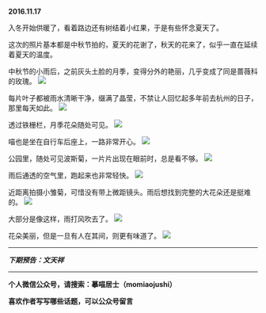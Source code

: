 **2016.11.17**

入冬开始供暖了，看着路边还有树结着小红果，于是有些怀念夏天了。

这次的照片基本都是中秋节拍的，夏天的花谢了，秋天的花来了，似乎一直在延续着夏天的温度。

中秋节的小雨后，之前灰头土脸的月季，变得分外的艳丽，几乎变成了同是蔷薇科的玫瑰。
![](http://imglf0.nosdn.127.net/img/Nmt4ekhhS1FQOXcvYXlseGxiVzRtQUorL0t3QXdTTjdEQmFOR2Yvb3lsND0.jpg)

每片叶子都被雨水清晰干净，缀满了晶莹，不禁让人回忆起多年前去杭州的日子，那里每天如此。
![](http://imglf0.nosdn.127.net/img/RUtqWkp4U3dQN0daLzRzNnlIQmR2MXRpRWdlTGZibWxneGdiRlFFbkdrdz0.jpg)

透过铁栅栏，月季花朵随处可见。
![](http://imglf2.nosdn.127.net/img/a3VkZWI3cG9SVzhqRXRXWW0vRWhTWFNJaWpUTGhlTXBwZURnU3dDVWtrUT0.jpg)

喵也是坐在自行车后座上，一路非常开心。
![](http://imglf1.nosdn.127.net/img/MXUxeXRYN2pkMjZjUER5bXVSTXMrTFBKbnR0dDdUYTAwNko2US9senpGdz0.jpg)

公园里，随处可见波斯菊，一片片出现在眼前时，总是看不够。
![](http://imglf0.nosdn.127.net/img/VUtGVGlITll6Z1NVQVJ6RnBUVDZYYk9kSmlGWFNqVy84YWp3NXMxRlRMRT0.jpg)

雨后通透的空气里，跑起来也非常轻快。
![](http://imglf2.nosdn.127.net/img/T0FCdlAzUmxLOUNNL0Q0OFN1T2h6d1ZEZHZERzJqYWROeWNoYXJ2aUlDcz0.jpg)

近距离拍摄小雏菊，可惜没有带上微距镜头。雨后想找到完整的大花朵还是挺难的。
![](http://imglf0.nosdn.127.net/img/empsNWY1TjhuMUtkRlJITG5TNGNsOXFrTUJUM2paUGIxaEI1cjZ6TW8wTT0.jpg)

大部分是像这样，雨打风吹去了。
![](http://imglf2.nosdn.127.net/img/Z1Z6akpkVzRiZUN1OVZ4Q0VSUzNaNGdRWW4yNGtVS1VSUHc2Z0ZZMUk5OD0.jpg)

花朵美丽，但是一旦有人在其间，则更有味道了。
![](http://imglf1.nosdn.127.net/img/NXhydjIrZ3ZSWGF2K0JmVG5RVjdUVXFFOHVjRGtaSDBRNG15VzBYQzVZMD0.jpg)



***

***下期预告：文天祥***

***

**个人微信公众号，请搜索：摹喵居士（momiaojushi）**

**喜欢作者写写哪些话题，可以公众号留言**